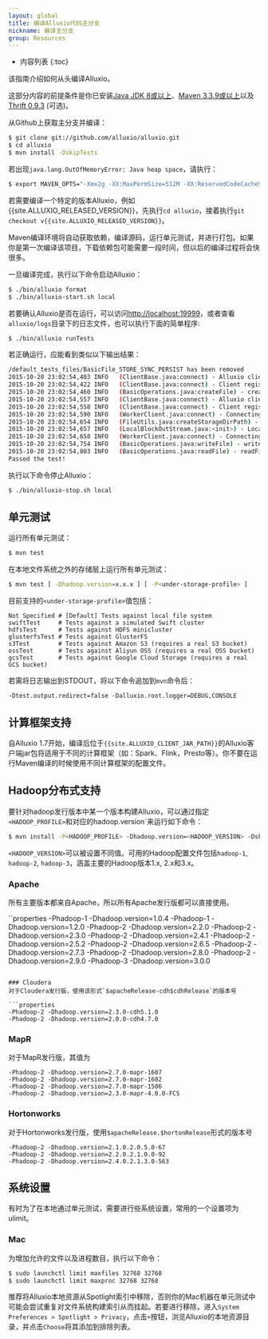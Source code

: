 ```yaml
---
layout: global
title: 编译Alluxio代码主分支
nickname: 编译主分支
group: Resources
---
```


* 内容列表
{:toc}

该指南介绍如何从头编译Alluxio。

这部分内容的前提条件是你已安装[Java JDK 8或以上](Java-Setup.html)、[Maven 3.3.9或以上](Maven.html)以及[Thrift 0.9.3](Thrift.html) (可选)。

从Github上获取主分支并编译：

```bash
$ git clone git://github.com/alluxio/alluxio.git
$ cd alluxio
$ mvn install -DskipTests
```

若出现`java.lang.OutOfMemoryError: Java heap space`，请执行：

```bash
$ export MAVEN_OPTS="-Xmx2g -XX:MaxPermSize=512M -XX:ReservedCodeCacheSize=512m"
```

若需要编译一个特定的版本Alluxio，例如{{site.ALLUXIO_RELEASED_VERSION}}，先执行`cd alluxio`，接着执行`git checkout v{{site.ALLUXIO_RELEASED_VERSION}}`。

Maven编译环境将自动获取依赖，编译源码，运行单元测试，并进行打包。如果你是第一次编译该项目，下载依赖包可能需要一段时间，但以后的编译过程将会快很多。

一旦编译完成，执行以下命令启动Alluxio：

```bash
$ ./bin/alluxio format
$ ./bin/alluxio-start.sh local
```

若要确认Alluxio是否在运行，可以访问[http://localhost:19999](http://localhost:19999)，或者查看`alluxio/logs`目录下的日志文件，也可以执行下面的简单程序:

```bash
$ ./bin/alluxio runTests
```

若正确运行，应能看到类似以下输出结果：

```bash
/default_tests_files/BasicFile_STORE_SYNC_PERSIST has been removed
2015-10-20 23:02:54,403 INFO   (ClientBase.java:connect) - Alluxio client (version 1.0.0) is trying to connect with FileSystemMaster master @ localhost/127.0.0.1:19998
2015-10-20 23:02:54,422 INFO   (ClientBase.java:connect) - Client registered with FileSystemMaster master @ localhost/127.0.0.1:19998
2015-10-20 23:02:54,460 INFO   (BasicOperations.java:createFile) - createFile with fileId 1476395007 took 65 ms.
2015-10-20 23:02:54,557 INFO   (ClientBase.java:connect) - Alluxio client (version 1.0.0) is trying to connect with BlockMaster master @ localhost/127.0.0.1:19998
2015-10-20 23:02:54,558 INFO   (ClientBase.java:connect) - Client registered with BlockMaster master @ localhost/127.0.0.1:19998
2015-10-20 23:02:54,590 INFO   (WorkerClient.java:connect) - Connecting local worker @ /192.168.31.242:29998
2015-10-20 23:02:54,654 INFO   (FileUtils.java:createStorageDirPath) - Folder /Volumes/ramdisk/alluxioworker/6601007274872912185 was created!
2015-10-20 23:02:54,657 INFO   (LocalBlockOutStream.java:<init>) - LocalBlockOutStream created new file block, block path: /Volumes/ramdisk/alluxioworker/6601007274872912185/1459617792
2015-10-20 23:02:54,658 INFO   (WorkerClient.java:connect) - Connecting local worker @ /192.168.31.242:29998
2015-10-20 23:02:54,754 INFO   (BasicOperations.java:writeFile) - writeFile to file /default_tests_files/BasicFile_STORE_SYNC_PERSIST took 294 ms.
2015-10-20 23:02:54,803 INFO   (BasicOperations.java:readFile) - readFile file /default_tests_files/BasicFile_STORE_SYNC_PERSIST took 47 ms.
Passed the test!
```

执行以下命令停止Alluxio：

```bash
$ ./bin/alluxio-stop.sh local
```

## 单元测试

运行所有单元测试：

```bash
$ mvn test
```

在本地文件系统之外的存储层上运行所有单元测试：

```bash
$ mvn test [ -Dhadoop.version=x.x.x ] [ -P<under-storage-profile> ]
```

目前支持的`<under-storage-profile>`值包括：

```
Not Specified # [Default] Tests against local file system
swiftTest     # Tests against a simulated Swift cluster
hdfsTest      # Tests against HDFS minicluster
glusterfsTest # Tests against GlusterFS
s3Test        # Tests against Amazon S3 (requires a real S3 bucket)
ossTest       # Tests against Aliyun OSS (requires a real OSS bucket)
gcsTest       # Tests against Google Cloud Storage (requires a real GCS bucket)
```

若需将日志输出到STDOUT，将以下命令追加到`mvn`命令后：

```properties
-Dtest.output.redirect=false -Dalluxio.root.logger=DEBUG,CONSOLE
```

## 计算框架支持
自Alluxio 1.7开始，编译后位于`{{site.ALLUXIO_CLIENT_JAR_PATH}}`的Alluxio客户端jar包将适用于不同的计算框架（如：Spark、Flink，Presto等）。你不要在运行Maven编译的时候使用不同计算框架的配置文件。

## Hadoop分布式支持
要针对hadoop发行版本中某一个版本构建Alluxio，可以通过指定`<HADOOP_PROFILE>`和对应的hadoop.version`来运行如下命令：

```bash
$ mvn install -P<HADOOP_PROFILE> -Dhadoop.version=<HADOOP_VERSION> -DskipTests
```

`<HADOOP_VERSION>`可以被设置不同值。可用的Hadoop配置文件包括`hadoop-1`, `hadoop-2`, `hadoop-3`，涵盖主要的Hadoop版本1.x, 2.x和3.x。

### Apache
所有主要版本都来自Apache，所以所有Apache发行版都可以直接使用。

``properties
-Phadoop-1 -Dhadoop.version=1.0.4
-Phadoop-1 -Dhadoop.version=1.2.0
-Phadoop-2 -Dhadoop.version=2.2.0
-Phadoop-2 -Dhadoop.version=2.3.0
-Phadoop-2 -Dhadoop.version=2.4.1
-Phadoop-2 -Dhadoop.version=2.5.2
-Phadoop-2 -Dhadoop.version=2.6.5
-Phadoop-2 -Dhadoop.version=2.7.3
-Phadoop-2 -Dhadoop.version=2.8.0
-Phadoop-2 -Dhadoop.version=2.9.0
-Phadoop-3 -Dhadoop.version=3.0.0
```

### Cloudera
对于Cloudera发行版，使用该形式`$apacheRelease-cdh$cdhRelease`的版本号

```properties
-Phadoop-2 -Dhadoop.version=2.3.0-cdh5.1.0
-Phadoop-2 -Dhadoop.version=2.0.0-cdh4.7.0
```

### MapR

对于MapR发行版，其值为

```properties
-Phadoop-2 -Dhadoop.version=2.7.0-mapr-1607
-Phadoop-2 -Dhadoop.version=2.7.0-mapr-1602
-Phadoop-2 -Dhadoop.version=2.7.0-mapr-1506
-Phadoop-2 -Dhadoop.version=2.3.0-mapr-4.0.0-FCS
```

### Hortonworks

对于Hortonworks发行版，使用`$apacheRelease.$hortonRelease`形式的版本号

```properties
-Phadoop-2 -Dhadoop.version=2.1.0.2.0.5.0-67
-Phadoop-2 -Dhadoop.version=2.2.0.2.1.0.0-92
-Phadoop-2 -Dhadoop.version=2.4.0.2.1.3.0-563
```

## 系统设置

有时为了在本地通过单元测试，需要进行些系统设置，常用的一个设置项为ulimit。

### Mac

为增加允许的文件以及进程数目，执行以下命令：

```bash
$ sudo launchctl limit maxfiles 32768 32768
$ sudo launchctl limit maxproc 32768 32768
```

推荐将Alluxio本地资源从Spotlight索引中移除，否则你的Mac机器在单元测试中可能会尝试重复对文件系统构建索引从而挂起。若要进行移除，进入`System Preferences > Spotlight > Privacy`，点击`+`按钮，浏览Alluxio的本地资源目录，并点击`Choose`将其添加到排除列表。
